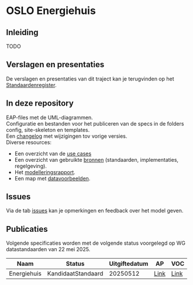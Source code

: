 # OSLO Energiehuis

## Inleiding

TODO

## Verslagen en presentaties

De verslagen en presentaties van dit traject kan je terugvinden op het [Standaardenregister](https://data.vlaanderen.be/standaarden).

## In deze repository

EAP-files met de UML-diagrammen.\
Configuratie en bestanden voor het publiceren van de specs in de folders config, site-skeleton en templates.\
Een [changelog]() met wijzigingen tov vorige versies.\
Diverse resources:
- Een overzicht van de [use cases]()
- Een overzicht van gebruikte [bronnen]() (standaarden, implementaties, regelgeving).
- Het [modelleringsrapport](https://github.com/Informatievlaanderen/OSLOthema-energiehuis/blob/main/resources/ModelleerrapportEnergiehuis.pdf).
- Een map met [datavoorbeelden](https://github.com/Informatievlaanderen/OSLOthema-energiehuis/tree/main/datavoorbeelden).

## Issues

Via de tab [issues](https://github.com/Informatievlaanderen/OSLOthema-energiehuis/issues) kan je opmerkingen en feedback over het model geven.

## Publicaties

Volgende specificaties worden met de volgende status voorgelegd op WG datastandaarden van 22 mei 2025.

| Naam|Status|Uitgiftedatum|AP|VOC|
| --- |--- |---|---|---|
|Energiehuis|KandidaatStandaard|20250512|[Link](https://data.vlaanderen.be/doc/applicatieprofiel/Energiehuis)|[Link](https://data.vlaanderen.be/ns/energiehuis)|
